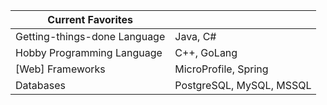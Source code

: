 | Current Favorites            |                             |
|------------------------------|-----------------------------|
| Getting-things-done Language | Java, C#                    |
| Hobby Programming Language   | C++, GoLang                 |
| [Web] Frameworks             | MicroProfile, Spring        |
| Databases                    | PostgreSQL, MySQL, MSSQL    |
